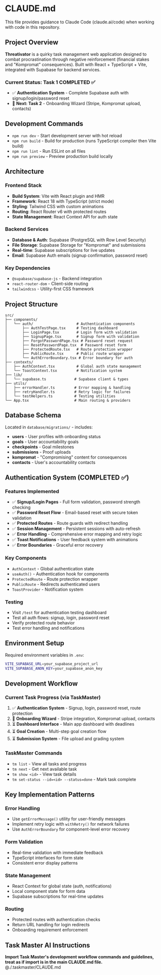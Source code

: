 # CLAUDE.md

This file provides guidance to Claude Code (claude.ai/code) when working with code in this repository.

## Project Overview

**Threativator** is a quirky task management web application designed to combat procrastination through negative reinforcement (financial stakes and "Kompromat" consequences). Built with React + TypeScript + Vite, integrated with Supabase for backend services.

### Current Status: **Task 1 COMPLETED ✅**
- ✅ **Authentication System** - Complete Supabase auth with signup/login/password reset
- 🔄 **Next: Task 2** - Onboarding Wizard (Stripe, Kompromat upload, contacts)

## Development Commands

- `npm run dev` - Start development server with hot reload
- `npm run build` - Build for production (runs TypeScript compiler then Vite build)
- `npm run lint` - Run ESLint on all files
- `npm run preview` - Preview production build locally

## Architecture

### **Frontend Stack**
- **Build System**: Vite with React plugin and HMR
- **Framework**: React 18 with TypeScript (strict mode)
- **Styling**: Tailwind CSS with custom animations
- **Routing**: React Router v6 with protected routes
- **State Management**: React Context API for auth state

### **Backend Services**
- **Database & Auth**: Supabase (PostgreSQL with Row Level Security)
- **File Storage**: Supabase Storage for "Kompromat" and submissions
- **Real-time**: Supabase subscriptions for live updates
- **Email**: Supabase Auth emails (signup confirmation, password reset)

### **Key Dependencies**
- `@supabase/supabase-js` - Backend integration
- `react-router-dom` - Client-side routing
- `tailwindcss` - Utility-first CSS framework

## Project Structure

```
src/
├── components/
│   └── auth/                    # Authentication components
│       ├── AuthTestPage.tsx     # Testing dashboard
│       ├── LoginPage.tsx        # Login form with validation
│       ├── SignupPage.tsx       # Signup form with validation
│       ├── ForgotPasswordPage.tsx # Password reset request
│       ├── ResetPasswordPage.tsx  # Password reset form
│       ├── ProtectedRoute.tsx   # Route protection wrapper
│       ├── PublicRoute.tsx      # Public route wrapper
│       └── AuthErrorBoundary.tsx # Error boundary for auth
├── contexts/
│   ├── AuthContext.tsx          # Global auth state management
│   └── ToastContext.tsx         # Notification system
├── lib/
│   └── supabase.ts             # Supabase client & types
├── utils/
│   ├── errorHandler.ts         # Error mapping & handling
│   ├── retryHandler.ts         # Retry logic for failures
│   └── testHelpers.ts          # Testing utilities
└── App.tsx                     # Main routing & providers
```

## Database Schema

Located in `database/migrations/` - includes:
- **users** - User profiles with onboarding status
- **goals** - User accountability goals
- **checkpoints** - Goal milestones
- **submissions** - Proof uploads
- **kompromat** - "Compromising" content for consequences
- **contacts** - User's accountability contacts

## Authentication System (COMPLETED ✅)

### **Features Implemented**
- ✅ **Signup/Login Pages** - Full form validation, password strength checking
- ✅ **Password Reset Flow** - Email-based reset with secure token validation
- ✅ **Protected Routes** - Route guards with redirect handling
- ✅ **Session Management** - Persistent sessions with auto-refresh
- ✅ **Error Handling** - Comprehensive error mapping and retry logic
- ✅ **Toast Notifications** - User feedback system with animations
- ✅ **Error Boundaries** - Graceful error recovery

### **Key Components**
- `AuthContext` - Global authentication state
- `useAuth()` - Authentication hook for components
- `ProtectedRoute` - Route protection wrapper
- `PublicRoute` - Redirects authenticated users
- `ToastProvider` - Notification system

### **Testing**
- Visit `/test` for authentication testing dashboard
- Test all auth flows: signup, login, password reset
- Verify protected route behavior
- Test error handling and notifications

## Environment Setup

Required environment variables in `.env`:
```bash
VITE_SUPABASE_URL=your_supabase_project_url
VITE_SUPABASE_ANON_KEY=your_supabase_anon_key
```

## Development Workflow

### **Current Task Progress** (via TaskMaster)
1. ✅ **Authentication System** - Signup, login, password reset, route protection
2. 🔄 **Onboarding Wizard** - Stripe integration, Kompromat upload, contacts
3. ⏳ **Dashboard Interface** - Main app dashboard with deadlines
4. ⏳ **Goal Creation** - Multi-step goal creation flow
5. ⏳ **Submission System** - File upload and grading system

### **TaskMaster Commands**
- `tm list` - View all tasks and progress
- `tm next` - Get next available task
- `tm show <id>` - View task details
- `tm set-status --id=<id> --status=done` - Mark task complete

## Key Implementation Patterns

### **Error Handling**
- Use `getErrorMessage()` utility for user-friendly messages
- Implement retry logic with `withRetry()` for network failures
- Use `AuthErrorBoundary` for component-level error recovery

### **Form Validation**
- Real-time validation with immediate feedback
- TypeScript interfaces for form state
- Consistent error display patterns

### **State Management**
- React Context for global state (auth, notifications)
- Local component state for form data
- Supabase subscriptions for real-time updates

### **Routing**
- Protected routes with authentication checks
- Return URL handling for login redirects
- Onboarding requirement enforcement

## Task Master AI Instructions
**Import Task Master's development workflow commands and guidelines, treat as if import is in the main CLAUDE.md file.**
@./.taskmaster/CLAUDE.md
